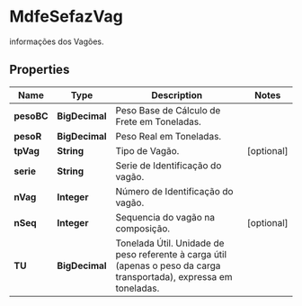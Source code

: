 

# MdfeSefazVag

informações dos Vagões.

## Properties

| Name | Type | Description | Notes |
|------------ | ------------- | ------------- | -------------|
|**pesoBC** | **BigDecimal** | Peso Base de Cálculo de Frete em Toneladas. |  |
|**pesoR** | **BigDecimal** | Peso Real em Toneladas. |  |
|**tpVag** | **String** | Tipo de Vagão. |  [optional] |
|**serie** | **String** | Serie de Identificação do vagão. |  |
|**nVag** | **Integer** | Número de Identificação do vagão. |  |
|**nSeq** | **Integer** | Sequencia do vagão na composição. |  [optional] |
|**TU** | **BigDecimal** | Tonelada Útil.  Unidade de peso referente à carga útil (apenas o peso da carga transportada), expressa em toneladas. |  |



